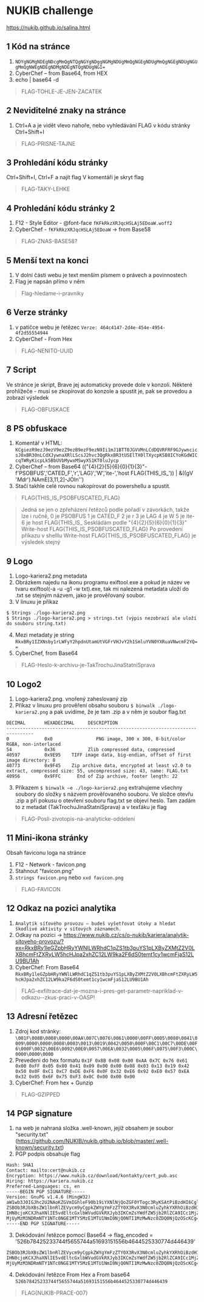 # NUKIB challenge
https://nukib.github.io/salina.html


## 1 Kód na stránce
1. `NDYgNGMgNDEgNDcgMmQgNTQgNGYgNDggNGMgNDUgMmQgNGEgNDUgMmQgNGEgNDUgNGUgMmQgNWEgNDEgNDMgNDEgNTQgNDUgNGI=`
2. CyberChef – from Base64, from HEX
3. echo <string> | base64 -d
    
> FLAG-TOHLE-JE-JEN-ZACATEK

## 2 Neviditelné znaky na stránce
1. Ctrl+A a je vidět vlevo nahoře, nebo vyhledávání FLAG v kódu stránky Ctrl+Shift+I

> FLAG-PRISNE-TAJNE

## 3 Prohledání kódu stránky
Ctrl+Shift+I, Ctrl+F a najít flag
V komentáři je skryt flag

> FLAG-TAKY-LEHKE

## 4 Prohledání kódu stránky 2
1. F12 - Style Editor - @font-face
    `fKFkRkzXRJqcHSLAj5EDoaW.woff2`
2. CyberChef - `fKFkRkzXRJqcHSLAj5EDoaW` -> from Base58

> FLAG-ZNAS-BASE58?

## 5 Menší text na konci
1. V dolní části webu je text menším písmem o právech a povinnostech
2. Flag je napsán přímo v něm

> Flag-hledame-i-pravniky

## 6 Verze stránky
1. v patičce webu je řetězec ```Verze: 464c4147-2d4e-454e-4954-4f2d55554944```
2. CyberChef - From Hex

> FLAG-NENITO-UUID

## 7 Script
Ve stránce je skript, Brave jej automaticky provede dole v konzoli. Některé prohlížeče  - musí se zkopírovat do konzole a spustit je, pak se provedou a zobrazí výsledek

> FLAG-OBFUSKACE

## 8 PS obfuskace
1. Komentář v HTML: `KCgiezR9ezJ9ezV9ezZ9ezB9ezF9ezN9Ii1mJ1BTT0JGVVMnLCdDQVRFRF9GJywncicsJ0xBR30nLCdXJywnaXRlLScsJ2hvc3QgRkxBR3tUSElTX0lTXycpKSB8ICYoKGdWICcqTWRyKicpLk5BbUVbMywxMSwyXS1KT0luJycp`
2. CyberChef – from Base64
(("{4}{2}{5}{6}{0}{1}{3}"-f'PSOBFUS','CATED_F','r','LAG}','W','ite-','host FLAG{THIS_IS_')) | &((gV '*Mdr*').NAmE[3,11,2]-JOIn'')
3. Stačí takhle celé rovnou nakopírovat do powershellu a spustit. 

> FLAG{THIS_IS_PSOBFUSCATED_FLAG}

> Jedná se jen o zpřeházení řetězců podle pořadí v závorkách, takže lze i ručně,
> 0 je PSOBFUS
> 1 je CATED_F
> 2 je r
> 3 je LAG
> 4 je W
> 5 je ite-
> 6 je host FLAG{THIS_IS_
> Seskládám podle "{4}{2}{5}{6}{0}{1}{3}"
> Write-host FLAG{THIS_IS_PSOBFUSCATED_FLAG}
> Po provedení příkazu v shelllu Write-host FLAG{THIS_IS_PSOBFUSCATED_FLAG} je výsledek stejný

## 9 Logo
1. Logo-kariera2.png metadata
2. Obrázkem najedu na ikonu programu exiftool.exe a pokud je název ve tvaru exiftool(-a -u -g1 -w txt).exe, tak mi nalezená metadata uloží do .txt se stejným názvem, jako je prověřovaný soubor.
3. V linuxu je příkaz
```
$ Strings ./logo-kariera2.png
$ Strings ./logo-kariera2.png > strings.txt (výpis nezobrazí ale uloží do souboru string.txt)
```
4. Mezi metadaty je string `RkxBRy1IZXNsby1rLWFyY2hpdnUtamUtVGFrVHJvY2h1SmluYVN0YXRuaVNwcmF2YQ==`
5. CyberChef, from Base64

>FLAG-Heslo-k-archivu-je-TakTrochuJinaStatniSprava

## 10 Logo2
1. Logo-kariera2.png. vnořený zaheslovaný zip
2. Příkaz v linuxu pro prověření obsahu souboru 
    `$ binwalk ./logo-kariera2.png` a pak uvidíme, že je tam .zip a v něm je soubor flag.txt
```
DECIMAL       HEXADECIMAL     DESCRIPTION
--------------------------------------------------------------------------------
0             0x0                PNG image, 300 x 300, 8-bit/color RGBA, non-interlaced
54            0x36            Zlib compressed data, compressed
40597         0x9E95    TIFF image data, big-endian, offset of first image directory: 8
40773         0x9F45    Zip archive data, encrypted at least v2.0 to extract, compressed size: 55, uncompressed size: 43, name: FLAG.txt
40956         0x9FFC      End of Zip archive, footer length: 22
```

3. Příkazem `$ binwalk –e ./logo-kariera2.png` extrahujeme všechny soubory do složky s názvem prověřovaného souboru. Ve složce otevřu .zip a při pokusu o otevření souboru flag.txt se objeví heslo. Tam zadám to z metadat (TakTrochuJinaStatniSprava) a v texťáku je flag
    
> FLAG-Posli-zivotopis-na-analyticke-oddeleni

## 11 Mini-ikona stránky
Obsah faviconu loga na stránce
1. F12 - Network -  favicon.png
2. Stahnout "favicon.png"
3. `strings favicon.png` nebo `xxd favicon.png`

> FLAG-FAVICON

## 12 Odkaz na pozici analytika
1. `Analytik síťového provozu – budeš vyšetřovat útoky a hledat škodlivé aktivity v síťových záznamech.`
2. Odkay na pozici -> https://www.nukib.cz/cs/o-nukib/kariera/analytik-sitoveho-provozu/?ex=RkxBRy1leGZpbHRyYWNlLWRhdC1qZS1tb3puYS1pLXByZXMtZ2V0LXBhcmFtZXRyLW5hcHJpa2xhZC12LW9ka2F6dS0temt1cy1wcmFjaS12LU9BU1Ah
3. CyberChef: From Base64 `RkxBRy1leGZpbHRyYWNlLWRhdC1qZS1tb3puYS1pLXByZXMtZ2V0LXBhcmFtZXRyLW5hcHJpa2xhZC12LW9ka2F6dS0temt1cy1wcmFjaS12LU9BU1Ah`

> FLAG-exfiltrace-dat-je-mozna-i-pres-get-parametr-napriklad-v-odkazu--zkus-praci-v-OASP!

## 13 Adresní řetězec

1. Zdroj kod stránky: 
`\001F\008B\0008\0000\00AA\007C\0076\0061\0000\00FF\0005\0080\0041\0009\0000\0000\0008\0003\0013\0019\0042\0050\000F\00C1\00C7\00DE\00F6\000F\0032\00E6\0092\00E0\0057\00EA\0032\0005\006F\0075\00F3\000C\0000\0000\0000`
2. Prevedeni do hex formatu 
`0x1F 0x8B 0x08 0x00 0xAA 0x7C 0x76 0x61 0x00 0xFF 0x05 0x80 0x41 0x09 0x00 0x00 0x08 0x03 0x13 0x19 0x42 0x50 0x0F 0xC1 0xC7 0xDE 0xF6 0x0F 0x32 0xE6 0x92 0xE0 0x57 0xEA 0x32 0x05 0x6F 0x75 0xF3 0x0C 0x00 0x00 0x00`
3. CyberChef: From hex + Gunzip

> FLAG-GZIPPED

## 14 PGP signature
1. na web je nahraná složka .well-known, jejíž obsahem je soubor "security.txt" (https://github.com/NUKIB/nukib.github.io/blob/master/.well-known/security.txt)
2. PGP podpis obsahuje flag
```-----BEGIN PGP SIGNED MESSAGE-----
Hash: SHA1
Contact: mailto:cert@nukib.cz
Encryption: https://www.nukib.cz/download/kontakty/cert_pub.asc
Hiring: https://kariera.nukib.cz
Preferred-Languages: cs, en
-----BEGIN PGP SIGNATURE-----
Version: GnuPG v1.4.6 (MingW32)
aW1wb3J0IGJhc2U2NAoKZGVmIGhleF90b19iYXNlNjQoZGF0YTogc3RyKSAtPiBzdHI6CglyYWlz
ZSBOb3RJbXBsZW1lbnRlZEVycm9yCgpkZWYgYmFzZTY0X3RvX3N0cmluZyhkYXRhOiBzdHIpIC0+
IHN0cjoKCXJhaXNlIE5vdEltcGxlbWVudGVkRXJyb3IKCmZsYWdfZW5jb2RlZCA9ICc1MjZiNzg0
MjUyMzM3NDRmNTY1NTc0NGE1MTY5MzE1MTU1NmI0NjQ0NTI1MzMwNzc0ZDQ0NjQzOScKCg==
-----END PGP SIGNATURE-----
```
3. Dekódování řetězce pomocí Base64 -> flag_encoded = '526b78425233744f5655744a51693151556b4644525330774d446439'
```aW1wb3J0IGJhc2U2NAoKZGVmIGhleF90b19iYXNlNjQoZGF0YTogc3RyKSAtPiBzdHI6CglyYWlz
ZSBOb3RJbXBsZW1lbnRlZEVycm9yCgpkZWYgYmFzZTY0X3RvX3N0cmluZyhkYXRhOiBzdHIpIC0+
IHN0cjoKCXJhaXNlIE5vdEltcGxlbWVudGVkRXJyb3IKCmZsYWdfZW5jb2RlZCA9ICc1MjZiNzg0
MjUyMzM3NDRmNTY1NTc0NGE1MTY5MzE1MTU1NmI0NjQ0NTI1MzMwNzc0ZDQ0NjQzOScKCg==
```
4. Dekódování řetězce From Hex a From base64
```526b78425233744f5655744a51693151556b4644525330774d446439``` 

> FLAG{NUKIB-PRACE-007}
